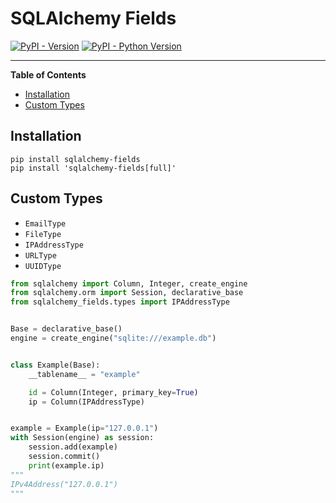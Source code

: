 # SQLAlchemy Fields

[![PyPI - Version](https://img.shields.io/pypi/v/sqlalchemy-fields.svg)](https://pypi.org/project/sqlalchemy-fields)
[![PyPI - Python Version](https://img.shields.io/pypi/pyversions/sqlalchemy-fields.svg)](https://pypi.org/project/sqlalchemy-fields)

-----

**Table of Contents**

- [Installation](#installation)
- [Custom Types](#custom-types)

## Installation

```console
pip install sqlalchemy-fields
pip install 'sqlalchemy-fields[full]'
```

## Custom Types

- `EmailType`
- `FileType`
- `IPAddressType`
- `URLType`
- `UUIDType`

```python
from sqlalchemy import Column, Integer, create_engine
from sqlalchemy.orm import Session, declarative_base
from sqlalchemy_fields.types import IPAddressType


Base = declarative_base()
engine = create_engine("sqlite:///example.db")


class Example(Base):
    __tablename__ = "example"

    id = Column(Integer, primary_key=True)
    ip = Column(IPAddressType)


example = Example(ip="127.0.0.1")
with Session(engine) as session:
    session.add(example)
    session.commit()
    print(example.ip)
"""
IPv4Address("127.0.0.1")
"""
```
